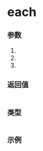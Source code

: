 # each

### 参数 

1. 

2. 

3. 

### 返回值 

``` ts 

``` 

### 类型 

``` ts 

``` 

### 示例 

``` ts

``` 

